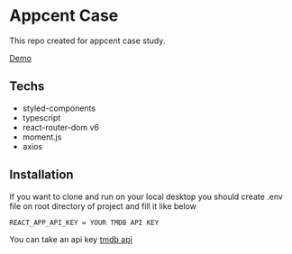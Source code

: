 # Appcent Case

This repo created for appcent case study. 

[Demo](https://appcent-case.netlify.app/)

## Techs

- styled-components
- typescript
- react-router-dom v6
- moment.js
- axios

## Installation

If you want to clone and run on your local desktop you should create .env file on root directory of project and fill it like below 
```env
REACT_APP_API_KEY = YOUR TMDB API KEY
```

You can take an api key [tmdb api](https://developers.themoviedb.org/3/getting-started/introduction)
